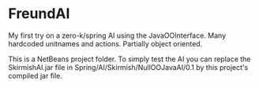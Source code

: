 FreundAI
========

My first try on a zero-k/spring AI using the JavaOOInterface. 
Many hardcoded unitnames and actions. 
Partially object oriented.

This is a NetBeans project folder.
To simply test the AI you can replace the SkirmishAI.jar file in Spring/AI/Skirmish/NullOOJavaAI/0.1 by this project's compiled jar file.
